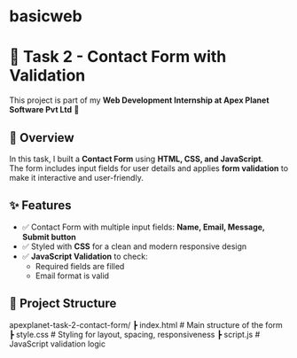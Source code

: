 # basicweb
# 🌟 Task 2 - Contact Form with Validation  

This project is part of my **Web Development Internship at Apex Planet Software Pvt Ltd** 🚀  

## 📌 Overview  
In this task, I built a **Contact Form** using **HTML, CSS, and JavaScript**.  
The form includes input fields for user details and applies **form validation** to make it interactive and user-friendly.  

## ✨ Features  
- ✅ Contact Form with multiple input fields: **Name, Email, Message, Submit button**  
- ✅ Styled with **CSS** for a clean and modern responsive design  
- ✅ **JavaScript Validation** to check:  
  - Required fields are filled  
  - Email format is valid  

## 📂 Project Structure  
apexplanet-task-2-contact-form/
┣ index.html # Main structure of the form
┣ style.css # Styling for layout, spacing, responsiveness
┣ script.js # JavaScript validation logic
